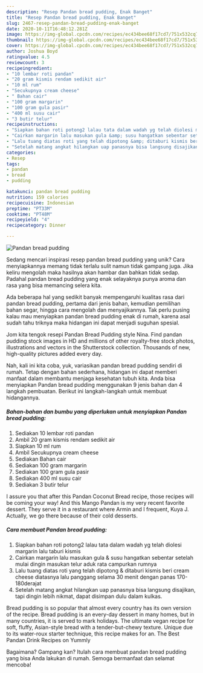 ```yaml
---
description: "Resep Pandan bread pudding, Enak Banget"
title: "Resep Pandan bread pudding, Enak Banget"
slug: 2467-resep-pandan-bread-pudding-enak-banget
date: 2020-10-11T16:48:12.281Z
image: https://img-global.cpcdn.com/recipes/ec434bee68f17cd7/751x532cq70/pandan-bread-pudding-foto-resep-utama.jpg
thumbnail: https://img-global.cpcdn.com/recipes/ec434bee68f17cd7/751x532cq70/pandan-bread-pudding-foto-resep-utama.jpg
cover: https://img-global.cpcdn.com/recipes/ec434bee68f17cd7/751x532cq70/pandan-bread-pudding-foto-resep-utama.jpg
author: Joshua Boyd
ratingvalue: 4.5
reviewcount: 3
recipeingredient:
- "10 lembar roti pandan"
- "20 gram kismis rendam sedikit air"
- "10 ml rum"
- "Secukupnya cream cheese"
- " Bahan cair"
- "100 gram margarin"
- "100 gram gula pasir"
- "400 ml susu cair"
- "3 butir telur"
recipeinstructions:
- "Siapkan bahan roti potong2 lalau tata dalam wadah yg telah diolesi margarin lalu taburi kismis"
- "Cairkan margarin lalu masukan gula &amp; susu hangatkan sebentar setelah mulai dingin masukan telur aduk rata campurkan rumnya"
- "Lalu tuang diatas roti yang telah dipotong &amp; ditaburi kismis beri cream cheese diatasnya lalu panggang selama 30 menit dengan panas 170-180derajat"
- "Setelah matang angkat hilangkan uap panasnya bisa langsung disajikan, tapi dingin lebih nikmat, dapat disimpan dulu dalam kulkas."
categories:
- Resep
tags:
- pandan
- bread
- pudding

katakunci: pandan bread pudding 
nutrition: 159 calories
recipecuisine: Indonesian
preptime: "PT33M"
cooktime: "PT48M"
recipeyield: "4"
recipecategory: Dinner

---
```



![Pandan bread pudding](https://img-global.cpcdn.com/recipes/ec434bee68f17cd7/751x532cq70/pandan-bread-pudding-foto-resep-utama.jpg)

Sedang mencari inspirasi resep pandan bread pudding yang unik? Cara menyiapkannya memang tidak terlalu sulit namun tidak gampang juga. Jika keliru mengolah maka hasilnya akan hambar dan bahkan tidak sedap. Padahal pandan bread pudding yang enak selayaknya punya aroma dan rasa yang bisa memancing selera kita.

Ada beberapa hal yang sedikit banyak mempengaruhi kualitas rasa dari pandan bread pudding, pertama dari jenis bahan, kemudian pemilihan bahan segar, hingga cara mengolah dan menyajikannya. Tak perlu pusing kalau mau menyiapkan pandan bread pudding enak di rumah, karena asal sudah tahu triknya maka hidangan ini dapat menjadi suguhan spesial.

Jom kita tengok resepi Pandan Bread Pudding style Nina. Find pandan pudding stock images in HD and millions of other royalty-free stock photos, illustrations and vectors in the Shutterstock collection. Thousands of new, high-quality pictures added every day.


Nah, kali ini kita coba, yuk, variasikan pandan bread pudding sendiri di rumah. Tetap dengan bahan sederhana, hidangan ini dapat memberi manfaat dalam membantu menjaga kesehatan tubuh kita. Anda bisa menyiapkan Pandan bread pudding menggunakan 9 jenis bahan dan 4 langkah pembuatan. Berikut ini langkah-langkah untuk membuat hidangannya.

<!--inarticleads1-->

##### Bahan-bahan dan bumbu yang diperlukan untuk menyiapkan Pandan bread pudding:

1. Sediakan 10 lembar roti pandan
1. Ambil 20 gram kismis rendam sedikit air
1. Siapkan 10 ml rum
1. Ambil Secukupnya cream cheese
1. Sediakan  Bahan cair
1. Sediakan 100 gram margarin
1. Sediakan 100 gram gula pasir
1. Sediakan 400 ml susu cair
1. Sediakan 3 butir telur


I assure you that after this Pandan Coconut Bread recipe, those recipes will be coming your way! And this Mango Pandan is my very recent favorite dessert. They serve it in a restaurant where Armin and I frequent, Kuya J. Actually, we go there because of their cold desserts. 

<!--inarticleads2-->

##### Cara membuat Pandan bread pudding:

1. Siapkan bahan roti potong2 lalau tata dalam wadah yg telah diolesi margarin lalu taburi kismis
1. Cairkan margarin lalu masukan gula &amp; susu hangatkan sebentar setelah mulai dingin masukan telur aduk rata campurkan rumnya
1. Lalu tuang diatas roti yang telah dipotong &amp; ditaburi kismis beri cream cheese diatasnya lalu panggang selama 30 menit dengan panas 170-180derajat
1. Setelah matang angkat hilangkan uap panasnya bisa langsung disajikan, tapi dingin lebih nikmat, dapat disimpan dulu dalam kulkas.


Bread pudding is so popular that almost every country has its own version of the recipe. Bread pudding is an every-day dessert in many homes, but in many countries, it is served to mark holidays. The ultimate vegan recipe for soft, fluffy, Asian-style bread with a tender-but-chewy texture. Unique due to its water-roux starter technique, this recipe makes for an. The Best Pandan Drink Recipes on Yummly 

Bagaimana? Gampang kan? Itulah cara membuat pandan bread pudding yang bisa Anda lakukan di rumah. Semoga bermanfaat dan selamat mencoba!
